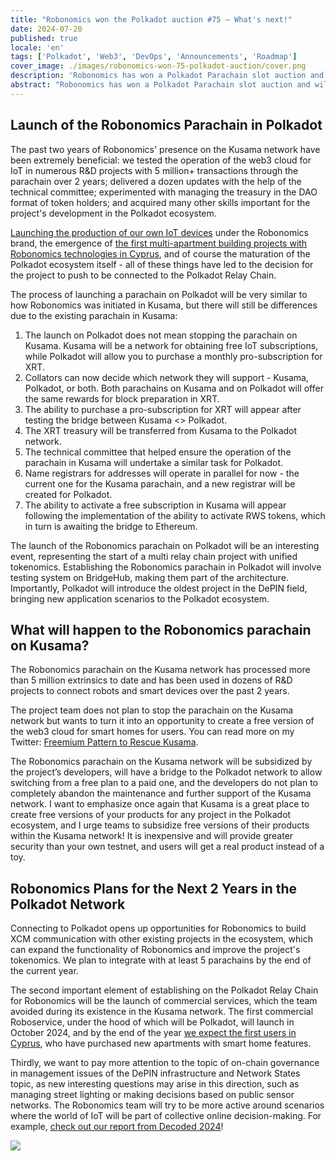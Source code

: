 ```yaml
---
title: "Robonomics won the Polkadot auction #75 – What's next!"
date: 2024-07-20
published: true
locale: 'en'
tags: ['Polkadot', 'Web3', 'DevOps', 'Announcements', 'Roadmap']
cover_image: ./images/robonomics-won-75-polkadot-auction/cover.png
description: 'Robonomics has won a Polkadot Parachain slot auction and will be connected to the Polkadot Relay chain starting September 25, 2024. Below are the launch plans, what will happen with the parachain on the Kusama network, and what we aim to achieve during the slot lease over the next 2 years.'
abstract: "Robonomics has won a Polkadot Parachain slot auction and will be connected to the Polkadot Relay chain starting September 25, 2024. Below are (1) the launch plans, (2) what will happen with the parachain on the Kusama network, and (3) what we aim to achieve during the slot lease over the next 2 years."
---
```


## Launch of the Robonomics Parachain in Polkadot

The past two years of Robonomics' presence on the Kusama network have been extremely beneficial: we tested the operation of the web3 cloud for IoT in numerous R&D projects with 5 million+ transactions through the parachain over 2 years; delivered a dozen updates with the help of the technical committee; experimented with managing the treasury in the DAO format of token holders; and acquired many other skills important for the project's development in the Polkadot ecosystem.

[Launching the production of our own IoT devices](https://x.com/RobonomicsHW) under the Robonomics brand, the emergence of [the first multi-apartment building projects with Robonomics technologies in Cyprus](https://robonomics.network/blog/cyprus-residence-with-home-assistant/), and of course the maturation of the Polkadot ecosystem itself - all of these things have led to the decision for the project to push to be connected to the Polkadot Relay Chain.

The process of launching a parachain on Polkadot will be very similar to how Robonomics was initiated in Kusama, but there will still be differences due to the existing parachain in Kusama:

1. The launch on Polkadot does not mean stopping the parachain on Kusama. Kusama will be a network for obtaining free IoT subscriptions, while Polkadot will allow you to purchase a monthly pro-subscription for XRT.
2. Collators can now decide which network they will support - Kusama, Polkadot, or both. Both  parachains on Kusama and on Polkadot will offer the same rewards for block preparation in XRT.
3. The ability to purchase a pro-subscription for XRT will appear after testing the bridge between Kusama <> Polkadot.
4. The XRT treasury will be transferred from Kusama to the Polkadot network.
5. The technical committee that helped ensure the operation of the parachain in Kusama will undertake a similar task for Polkadot.
6. Name registrars for addresses will operate in parallel for now - the current one for the Kusama parachain, and a new registrar will be created for Polkadot.
7. The ability to activate a free subscription in Kusama will appear following the implementation of the ability to activate RWS tokens, which in turn is awaiting the bridge to Ethereum.


<rb-image zoom src="robonomics-won-75-polkadot-auction/infographic-Robonomics-Subscription-in-Polkadot.webp" alt="Infographics Robonomics Subscription in Polkadot" />

The launch of the Robonomics parachain on Polkadot will be an interesting event, representing the start of a multi relay chain project with unified tokenomics. Establishing the Robonomics parachain in Polkadot will involve testing system on BridgeHub, making them part of the architecture. Importantly, Polkadot will introduce the oldest project in the DePIN field, bringing new application scenarios to the Polkadot ecosystem.

## What will happen to the Robonomics parachain on Kusama?

The Robonomics parachain on the Kusama network has processed more than 5 million extrinsics to date and has been used in dozens of R&D projects to connect robots and smart devices over the past 2 years.

The project team does not plan to stop the parachain on the Kusama network but wants to turn it into an opportunity to create a free version of the web3 cloud for smart homes for users. You can read more on my Twitter: [Freemium Pattern to Rescue Kusama](https://x.com/EnsRationis/status/1742535268492615983).

The Robonomics parachain on the Kusama network will be subsidized by the project’s developers, will have a bridge to the Polkadot network to allow switching from a free plan to a paid one, and the developers do not plan to completely abandon the maintenance and further support of the Kusama network. I want to emphasize once again that Kusama is a great place to create free versions of your products for any project in the Polkadot ecosystem, and I urge teams to subsidize free versions of their products within the Kusama network! It is inexpensive and will provide greater security than your own testnet, and users will get a real product instead of a toy.

## Robonomics Plans for the Next 2 Years in the Polkadot Network

Connecting to Polkadot opens up opportunities for Robonomics to build XCM communication with other existing projects in the ecosystem, which can expand the functionality of Robonomics and improve the project's tokenomics. We plan to integrate with at least 5 parachains by the end of the current year.

The second important element of establishing on the Polkadot Relay Chain for Robonomics will be the launch of commercial services, which the team avoided during its existence in the Kusama network. The first commercial Roboservice, under the hood of which will be Polkadot, will launch in October 2024, and by the end of the year [we expect the first users in Cyprus](https://robonomics.network/blog/cyprus-residence-with-home-assistant/), who have purchased new apartments with smart home features.

Thirdly, we want to pay more attention to the topic of on-chain governance in management issues of the DePIN infrastructure and Network States topic, as new interesting questions may arise in this direction, such as managing street lighting or making decisions based on public sensor networks. The Robonomics team will try to be more active around scenarios where the world of IoT will be part of collective online decision-making. For example, [check out our report from Decoded 2024](https://robonomics.network/blog/beer-bar-decoded2024/)!

    
<img src="./images/robonomics-won-75-polkadot-auction/Robonomics-flies-into-Polkadot.gif"/>